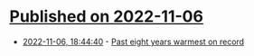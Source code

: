 # [Published on 2022-11-06](index.md)

* [2022-11-06, 18:44:40](https://news.ycombinator.com/item?id=33495743) - [Past eight years warmest on record](https://www.aljazeera.com/news/2022/11/6/un-report-warns-about-effects-of-global-warming-as-cop27-underway)
